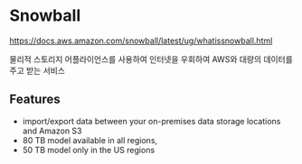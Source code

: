 # Snowball

https://docs.aws.amazon.com/snowball/latest/ug/whatissnowball.html

물리적 스토리지 어플라이언스를 사용하여 인터넷을 우회하여 AWS와 대량의 데이터를 주고 받는 서비스

## Features
  - import/export data between your on-premises data storage locations and Amazon S3
  - 80 TB model available in all regions, 
  - 50 TB model only in the US regions
